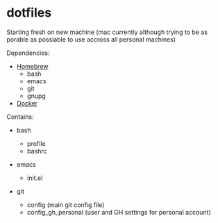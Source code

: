 # dotfiles
Starting fresh on new machine (mac currently although trying to be as porable as possiable to use accross all personal machines)

Dependencies:
  - [Homebrew][1]
    - bash
    - emacs
    - git
    - gnupg
  - [Docker][2]

Contains:

  - bash
     - profile
     - bashrc

  - emacs
     - init.el

  - git
     - config (main git config file)
     - config_gh_personal (user and GH settings for personal account)


[1]:https://brew.sh/
[2]:https://hub.docker.com/editions/community/docker-ce-desktop-mac
